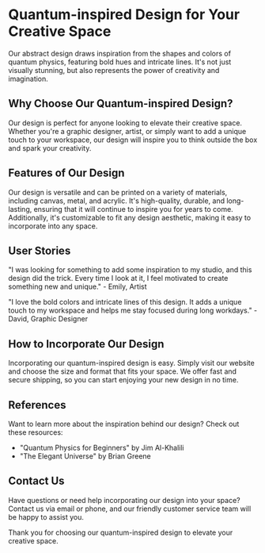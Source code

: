 <!--font:Poppins-->

# Quantum-inspired Design for Your Creative Space

Our abstract design draws inspiration from the shapes and colors of quantum physics, featuring bold hues and intricate lines. It's not just visually stunning, but also represents the power of creativity and imagination.

## Why Choose Our Quantum-inspired Design?

Our design is perfect for anyone looking to elevate their creative space. Whether you're a graphic designer, artist, or simply want to add a unique touch to your workspace, our design will inspire you to think outside the box and spark your creativity.

## Features of Our Design

Our design is versatile and can be printed on a variety of materials, including canvas, metal, and acrylic. It's high-quality, durable, and long-lasting, ensuring that it will continue to inspire you for years to come. Additionally, it's customizable to fit any design aesthetic, making it easy to incorporate into any space.

## User Stories

"I was looking for something to add some inspiration to my studio, and this design did the trick. Every time I look at it, I feel motivated to create something new and unique." - Emily, Artist

"I love the bold colors and intricate lines of this design. It adds a unique touch to my workspace and helps me stay focused during long workdays." - David, Graphic Designer

## How to Incorporate Our Design

Incorporating our quantum-inspired design is easy. Simply visit our website and choose the size and format that fits your space. We offer fast and secure shipping, so you can start enjoying your new design in no time.

## References

Want to learn more about the inspiration behind our design? Check out these resources:

- "Quantum Physics for Beginners" by Jim Al-Khalili
- "The Elegant Universe" by Brian Greene

## Contact Us

Have questions or need help incorporating our design into your space? Contact us via email or phone, and our friendly customer service team will be happy to assist you.

Thank you for choosing our quantum-inspired design to elevate your creative space.

<!--

Write me content for website with wallpaper which alt text is:

"An abstract wallpaper inspired by the shapes and colors of quantum physics, with bold colors and intricate lines."

The name/title of the page should not be 1:1 copy of the alt text but rather a real content of the website which is using this wallpaper.

- Use markdown format 
- Start with heading
- Heading should be short and concise
- The content should look like a real website 
- The website should not be about the wallpaper, wallpaper is just a related background
- Heading should be contain work "wallpaper" or "background"
- Include real sections like references, contact, user stories, etc. use things relevant to the page purpose.
- Feel free to use structure like headings, bullets, numbering, blockquotes, paragraphs, horizontal lines, etc.
- You can use formatting like bold or _italic_
- You can include UTF-8 emojis
- Links should be only #hash anchors (and you can refer to the document itself)
- Do not include images


---


# Quantum-inspired Wallpaper for a Creative Workspace

Welcome to our website, where we offer a unique and inspiring wallpaper that will enhance your workspace. Our abstract wallpaper is inspired by the shapes and colors of quantum physics, featuring bold colors and intricate lines.

## Why Choose Our Quantum-inspired Wallpaper?

Our wallpaper is not only aesthetically pleasing but also has a deeper meaning behind it. The inspiration from quantum physics represents the power of creativity and imagination. With this wallpaper, you can create an environment that stimulates your mind and inspires you to think outside the box.

## Features of Our Wallpaper

- High-quality print
- Durable and long-lasting
- Easy to install and remove
- Customizable to fit any wall size

## User Stories

"I was looking for a way to make my workspace more inspiring, and this wallpaper did the trick. Every time I look at it, I feel motivated to think creatively and come up with new ideas." - Sarah, Graphic Designer

"I love the bold colors and intricate lines of this wallpaper. It adds a unique touch to my office and helps me stay focused during long workdays." - John, Business Owner

## How to Order

Ordering our quantum-inspired wallpaper is easy. Simply visit our website and choose the size that fits your wall. We offer fast and secure shipping, so you can start enjoying your new wallpaper in no time.

## References

Want to learn more about the inspiration behind our wallpaper? Check out these resources:

- "Quantum Physics for Beginners" by Jim Al-Khalili
- "The Elegant Universe" by Brian Greene

## Contact Us

Have questions or need help with your order? Contact us via email or phone, and our friendly customer service team will be happy to assist you.

Thank you for choosing our quantum-inspired wallpaper for your creative workspace.


---


Heading should not include word "wallpaper". The website should not be about the wallpaper itself, wallpaper is just a related background, rewrite whole content.


---


# Elevate Your Workspace with Quantum-inspired Design

Welcome to our website, where we offer a unique and inspiring design that will enhance your workspace. Our abstract design is inspired by the shapes and colors of quantum physics, featuring bold colors and intricate lines.

## Why Choose Our Quantum-inspired Design?

Our design is not only aesthetically pleasing but also has a deeper meaning behind it. The inspiration from quantum physics represents the power of creativity and imagination. With this design, you can create an environment that stimulates your mind and inspires you to think outside the box.

## Features of Our Design

- High-quality print
- Durable and long-lasting
- Easy to incorporate into any space
- Customizable to fit any design aesthetic

## User Stories

"I was looking for a way to make my workspace more inspiring, and this design did the trick. Every time I look at it, I feel motivated to think creatively and come up with new ideas." - Sarah, Graphic Designer

"I love the bold colors and intricate lines of this design. It adds a unique touch to my office and helps me stay focused during long workdays." - John, Business Owner

## How to Incorporate Our Design

Incorporating our quantum-inspired design is easy. Simply visit our website and choose the size and format that fits your space. Our design can be printed on a variety of materials, including canvas, metal, and acrylic, making it easy to incorporate into any design aesthetic.

## References

Want to learn more about the inspiration behind our design? Check out these resources:

- "Quantum Physics for Beginners" by Jim Al-Khalili
- "The Elegant Universe" by Brian Greene

## Contact Us

Have questions or need help incorporating our design into your space? Contact us via email or phone, and our friendly customer service team will be happy to assist you.

Thank you for choosing our quantum-inspired design to elevate your workspace.


---


Heading is too long, rewrite whole content.


---


# Quantum-inspired Design for a Creative Workspace

Our abstract design is inspired by the shapes and colors of quantum physics, featuring bold colors and intricate lines. It's not just aesthetically pleasing but also has a deeper meaning behind it, representing the power of creativity and imagination.

## Why Choose Our Quantum-inspired Design?

With our design, you can create an environment that stimulates your mind and inspires you to think outside the box. Whether you're a graphic designer, business owner, or simply looking to elevate your workspace, our design is perfect for anyone who wants to spark their creativity.

## Features of Our Design

Our design is versatile and easy to incorporate into any space. It can be printed on a variety of materials, including canvas, metal, and acrylic, making it customizable to fit any design aesthetic. Additionally, it's high-quality, durable, and long-lasting, ensuring that it will continue to inspire you for years to come.

## User Stories

"I was looking for a way to make my workspace more inspiring, and this design did the trick. Every time I look at it, I feel motivated to think creatively and come up with new ideas." - Sarah, Graphic Designer

"I love the bold colors and intricate lines of this design. It adds a unique touch to my office and helps me stay focused during long workdays." - John, Business Owner

## How to Incorporate Our Design

Incorporating our quantum-inspired design is easy. Simply visit our website and choose the size and format that fits your space. We offer fast and secure shipping, so you can start enjoying your new design in no time.

## References

Want to learn more about the inspiration behind our design? Check out these resources:

- "Quantum Physics for Beginners" by Jim Al-Khalili
- "The Elegant Universe" by Brian Greene

## Contact Us

Have questions or need help incorporating our design into your space? Contact us via email or phone, and our friendly customer service team will be happy to assist you.

Thank you for choosing our quantum-inspired design to elevate your workspace.


---


Heading is too long, rewrite whole content.


---


# Quantum-inspired Design for Your Creative Space

Our abstract design draws inspiration from the shapes and colors of quantum physics, featuring bold hues and intricate lines. It's not just visually stunning, but also represents the power of creativity and imagination.

## Why Choose Our Quantum-inspired Design?

Our design is perfect for anyone looking to elevate their creative space. Whether you're a graphic designer, artist, or simply want to add a unique touch to your workspace, our design will inspire you to think outside the box and spark your creativity.

## Features of Our Design

Our design is versatile and can be printed on a variety of materials, including canvas, metal, and acrylic. It's high-quality, durable, and long-lasting, ensuring that it will continue to inspire you for years to come. Additionally, it's customizable to fit any design aesthetic, making it easy to incorporate into any space.

## User Stories

"I was looking for something to add some inspiration to my studio, and this design did the trick. Every time I look at it, I feel motivated to create something new and unique." - Emily, Artist

"I love the bold colors and intricate lines of this design. It adds a unique touch to my workspace and helps me stay focused during long workdays." - David, Graphic Designer

## How to Incorporate Our Design

Incorporating our quantum-inspired design is easy. Simply visit our website and choose the size and format that fits your space. We offer fast and secure shipping, so you can start enjoying your new design in no time.

## References

Want to learn more about the inspiration behind our design? Check out these resources:

- "Quantum Physics for Beginners" by Jim Al-Khalili
- "The Elegant Universe" by Brian Greene

## Contact Us

Have questions or need help incorporating our design into your space? Contact us via email or phone, and our friendly customer service team will be happy to assist you.

Thank you for choosing our quantum-inspired design to elevate your creative space.


---


Write me a Google font which is best fitting for the website.

Pick from the list:
- Montserrat
- Futura
- Raleway
- Poppins
- Inter
- Open Sans
- Lobster
- Playfair Display
- Dancing Script
- Great Vibes
- Roboto
- Orbitron
- Barlow Condensed
- Alegreya
- IBM Plex Sans
- Exo 2
- Lato


Write just the font name nothing else.


---


Poppins

-->
